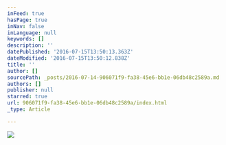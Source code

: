 ```yaml
---
inFeed: true
hasPage: true
inNav: false
inLanguage: null
keywords: []
description: ''
datePublished: '2016-07-15T13:50:13.363Z'
dateModified: '2016-07-15T13:50:12.838Z'
title: ''
author: []
sourcePath: _posts/2016-07-14-906071f9-fa38-45e6-bb1e-06db48c2589a.md
authors: []
publisher: null
starred: true
url: 906071f9-fa38-45e6-bb1e-06db48c2589a/index.html
_type: Article

---
```

![](https://the-grid-user-content.s3-us-west-2.amazonaws.com/0026572d-7fe9-4c1d-9c8f-4e1e86d0010e.jpg)